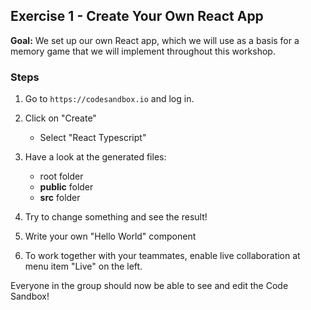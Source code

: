 ## Exercise 1 - Create Your Own React App

**Goal:** We set up our own React app, which we will use as a basis for a memory game that we will implement throughout this workshop.

### Steps
1. Go to `https://codesandbox.io` and log in.

2. Click on "Create"
    * Select "React Typescript"

3. Have a look at the generated files:
    * root folder 
    * **public** folder 
    * **src** folder 

4. Try to change something and see the result!

5. Write your own "Hello World" component

6. To work together with your teammates, enable live collaboration at menu item "Live" on the left.

Everyone in the group should now be able to see and edit the Code Sandbox!